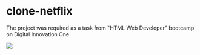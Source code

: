 # clone-netflix

The project was required as a task from "HTML Web Developer" bootcamp on Digital Innovation One



<img src="/img/gifnetflix.gif">













